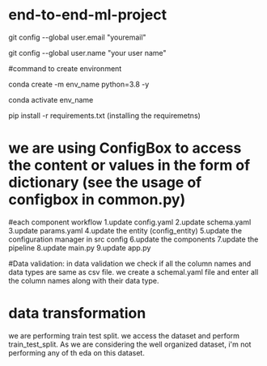 # end-to-end-ml-project

git config --global user.email "youremail"

git config --global user.name "your user name"

#command to create environment

conda create -m env_name python=3.8 -y

conda activate env_name

pip install -r requirements.txt (installing the requiremetns)

# we are using ConfigBox to access the content or values in the form of dictionary (see the usage of configbox in common.py)

#each component workflow
1.update config.yaml
2.update schema.yaml
3.update params.yaml
4.update the entity (config_entity)
5.update the configuration manager in src config
6.update the components
7.update the pipeline
8.update main.py
9.update app.py

#Data validation:
in data validation we check if all the column names and data types are same as csv file.  we create a schemal.yaml file and enter all the column names along with their data type.

# data transformation
we are performing train test split. we access the dataset and perform train_test_split.
As we are considering the well organized dataset, i'm not performing any of th eda on this dataset.
